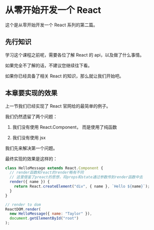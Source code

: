 # 从零开始开发一个 React

这个是从零开始开发一个 React 系列的第二篇。

## 先行知识

学习这个课程之前呢，需要各位了解 React 的 api，以及做了什么事情。

如果完全不了解的话，不建议您继续往下看。

如果你已经具备了相关 React 的知识，那么就让我们开始吧。

## 本章要实现的效果

上一节我们已经实现了 React 官网给的最简单的例子。

我们仍然遗留了两个问题：

1.  我们没有使用 React.Component， 而是使用了纯函数

2.  我们没有使用 jsx

我们先来解决第一个问题。

最终实现的效果是这样的：

```js
class HelloMessage extends React.Component {
  // render函数和react的render略有不同
  // 这里借鉴了preact的思想，将props和state通过参数传到render函数中去
  render({ name }) {
    return React.createElement("div", { name }, `Hello ${name}`);
  }
}

// render to dom
ReactDOM.render(
  new HelloMessage({ name: "Taylor" }),
  document.getElementById("root")
);
```

